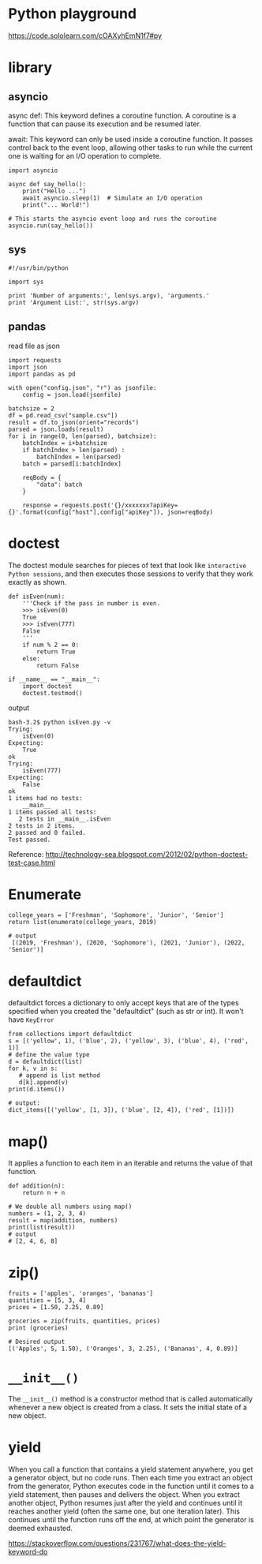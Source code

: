 # Python playground

https://code.sololearn.com/cOAXyhEmN1f7#py

# library

## asyncio

async def: This keyword defines a coroutine function. A coroutine is a function that can pause its execution and be resumed later.

await: This keyword can only be used inside a coroutine function. It passes control back to the event loop, allowing other tasks to run while the current one is waiting for an I/O operation to complete.

```
import asyncio

async def say_hello():
    print("Hello ...")
    await asyncio.sleep(1)  # Simulate an I/O operation
    print("... World!")

# This starts the asyncio event loop and runs the coroutine
asyncio.run(say_hello())
```

## sys

```
#!/usr/bin/python

import sys

print 'Number of arguments:', len(sys.argv), 'arguments.'
print 'Argument List:', str(sys.argv)
```

## pandas

read file as json

```
import requests
import json
import pandas as pd

with open("config.json", "r") as jsonfile:
    config = json.load(jsonfile)

batchsize = 2
df = pd.read_csv("sample.csv"])
result = df.to_json(orient="records")
parsed = json.loads(result)
for i in range(0, len(parsed), batchsize):
    batchIndex = i+batchsize
    if batchIndex > len(parsed) :
        batchIndex = len(parsed)
    batch = parsed[i:batchIndex]

    reqBody = {
        "data": batch
    }

    response = requests.post('{}/xxxxxxx?apiKey={}'.format(config["host"],config["apiKey"]), json=reqBody)
```

# doctest

The doctest module searches for pieces of text that look like `interactive Python sessions`,
and then executes those sessions to verify that they work exactly as shown.

```
def isEven(num):
    '''Check if the pass in number is even.
    >>> isEven(0)
    True
    >>> isEven(777)
    False
    '''
    if num % 2 == 0:
        return True
    else:
        return False

if __name__ == "__main__":
    import doctest
    doctest.testmod()
```

output

```
bash-3.2$ python isEven.py -v
Trying:
    isEven(0)
Expecting:
    True
ok
Trying:
    isEven(777)
Expecting:
    False
ok
1 items had no tests:
    __main__
1 items passed all tests:
   2 tests in __main__.isEven
2 tests in 2 items.
2 passed and 0 failed.
Test passed.
```

Reference: http://technology-sea.blogspot.com/2012/02/python-doctest-test-case.html

# Enumerate

```
college_years = ['Freshman', 'Sophomore', 'Junior', 'Senior']
return list(enumerate(college_years, 2019)

# output
 [(2019, 'Freshman'), (2020, 'Sophomore'), (2021, 'Junior'), (2022, 'Senior')]
```

# defaultdict

defaultdict forces a dictionary to only accept keys that are of the types specified when you created the "defaultdict" (such as str or int).
It won't have `KeyError`

```
from collections import defaultdict
s = [('yellow', 1), ('blue', 2), ('yellow', 3), ('blue', 4), ('red', 1)]
# define the value type
d = defaultdict(list)
for k, v in s:
   # append is list method
   d[k].append(v)
print(d.items())

# output:
dict_items([('yellow', [1, 3]), ('blue', [2, 4]), ('red', [1])])
```

# map()

It applies a function to each item in an iterable and returns the value of that function.

```
def addition(n):
    return n + n

# We double all numbers using map()
numbers = (1, 2, 3, 4)
result = map(addition, numbers)
print(list(result))
# output
# [2, 4, 6, 8]
```

# zip()

```
fruits = ['apples', 'oranges', 'bananas']
quantities = [5, 3, 4]
prices = [1.50, 2.25, 0.89]

groceries = zip(fruits, quantities, prices)
print (groceries)

# Desired output
[('Apples', 5, 1.50), ('Oranges', 3, 2.25), ('Bananas', 4, 0.89)]
```

# `__init__()`

The `__init__()` method is a constructor method that is called automatically whenever a new object is created from a class. It sets the initial state of a new object.

# yield

When you call a function that contains a yield statement anywhere, you get a generator object, but no code runs. Then each time you extract an object from the generator, Python executes code in the function until it comes to a yield statement, then pauses and delivers the object. When you extract another object, Python resumes just after the yield and continues until it reaches another yield (often the same one, but one iteration later). This continues until the function runs off the end, at which point the generator is deemed exhausted.

https://stackoverflow.com/questions/231767/what-does-the-yield-keyword-do
